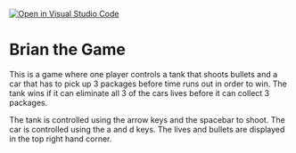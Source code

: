[![Open in Visual Studio Code](https://classroom.github.com/assets/open-in-vscode-c66648af7eb3fe8bc4f294546bfd86ef473780cde1dea487d3c4ff354943c9ae.svg)](https://classroom.github.com/online_ide?assignment_repo_id=7913240&assignment_repo_type=AssignmentRepo)
# Brian the Game 


This is a game where one player controls a tank that shoots bullets and a car that has to pick up 3 packages before time runs out in order to win. 
The tank wins if it can eliminate all 3 of the cars lives before it can collect 3 packages.

The tank is controlled using the arrow keys and the spacebar to shoot.
The car is controlled using the a and d keys. 
The lives and bullets are displayed in the top right hand corner.